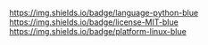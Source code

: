 https://img.shields.io/badge/language-python-blue https://img.shields.io/badge/license-MIT-blue https://img.shields.io/badge/platform-linux-blue
